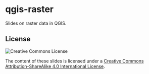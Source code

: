# qgis-raster

Slides on raster data in QGIS.

## License

![Creative Commons License](https://i.creativecommons.org/l/by-sa/4.0/88x31.png)

The content of these slides is licensed under a [Creative Commons Attribution-ShareAlike 4.0 International License](http://creativecommons.org/licenses/by-sa/4.0/).
